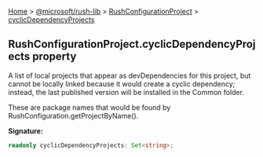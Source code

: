 [Home](./index) &gt; [@microsoft/rush-lib](./rush-lib.md) &gt; [RushConfigurationProject](./rush-lib.rushconfigurationproject.md) &gt; [cyclicDependencyProjects](./rush-lib.rushconfigurationproject.cyclicdependencyprojects.md)

## RushConfigurationProject.cyclicDependencyProjects property

A list of local projects that appear as devDependencies for this project, but cannot be locally linked because it would create a cyclic dependency; instead, the last published version will be installed in the Common folder.

These are package names that would be found by RushConfiguration.getProjectByName().

<b>Signature:</b>

```typescript
readonly cyclicDependencyProjects: Set<string>;
```
